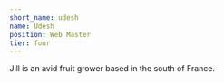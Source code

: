 ```yaml
---
short_name: udesh
name: Udesh
position: Web Master
tier: four
---
```

Jill is an avid fruit grower based in the south of France.
